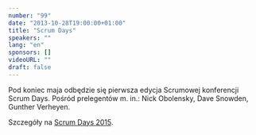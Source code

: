 ```yaml
---
number: "99"
date: "2013-10-28T19:00:00+01:00"
title: "Scrum Days"
speakers: ""
lang: "en"
sponsors: []
videoURL: ""
draft: false
---
```


Pod koniec maja odbędzie się pierwsza edycja Scrumowej konferencji Scrum Days. Pośród prelegentów m. in.: Nick Obolensky, Dave Snowden, Gunther Verheyen.

Szczegóły na <a href="https://web.archive.org/web/20150403203546/http://www.scrumdays.pl/" target="_blank">Scrum Days 2015</a>.


